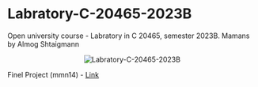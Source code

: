 # Labratory-C-20465-2023B
Open university course - Labratory in C 20465, semester 2023B. Mamans by Almog Shtaigmann
<p align="center"> <img src="https://komarev.com/ghpvc/?username=Labratory-C-20465-2023B&label=Repo%20views&color=0e75b6&style=flat" alt="Labratory-C-20465-2023B" /> </p>



Finel Project (mmn14) - [Link](https://github.com/AlmogShKt/Labratory-C-Final-Project)
